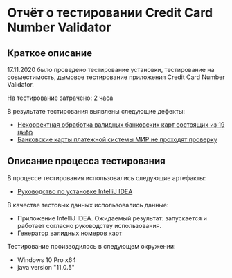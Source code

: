 # Отчёт о тестировании Credit Card Number Validator

## Краткое описание

17.11.2020 было проведено тестирование установки, тестирование на совместимость, дымовое тестирование приложения Credit Card Number Validator.

На тестирование затрачено: 2 часа

В результате тестирования выявлены следующие дефекты:
* <a href="https://github.com/fromkerch/task2-IDE-/issues/1">Некорректная обработка валидных банковских карт состоящих из 19 цифр</a>
* <a href="https://github.com/fromkerch/task2-IDE-/issues/2">Банковские карты платежной системы МИР не проходят проверку</a>


## Описание процесса тестирования

В процессе тестирования использовались следующие артефакты:
* <a href="https://github.com/netology-code/javaqa-homeworks/blob/master/intro/idea.md">Руководство по установке IntelliJ IDEA</a>




В качестве тестовых данных использовались данные:
* Приложение IntelliJ IDEA. Ожидаемый результат: запускается и работает согласно руководству использования.
* <a href="https://www.freeformatter.com/credit-card-number-generator-validator.html">Генератор валидных номеров карт</a>


Тестирование производилось в следующем окружении:
* Windows 10 Pro x64
* java version "11.0.5"
